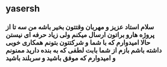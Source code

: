 # yasersh
## سلام استاد عزیز و مهربان وقتتون بخیر باشه من سه تا از پروژه هارو براتون ارسال میکنم ولی زیاد حرفه ای نیستن  حالا امیدوارم که با شما و شرکتتون بتونم همکاری خوبی داشته باشم بازم از شما بابت لطفی که به بنده دارید ممنونم و امیدوارم که موفق باشید و سربلند باشید
